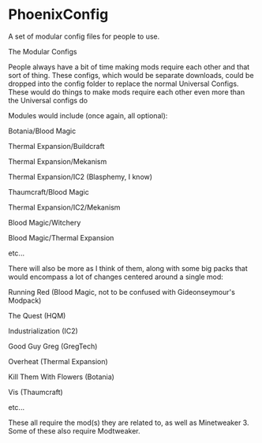 PhoenixConfig
=============

A set of modular config files for people to use.

The Modular Configs


People always have a bit of time making mods require each other and that sort of thing. These configs, which would be separate downloads, could be dropped into the config folder to replace the normal Universal Configs. These would do things to make mods require each other even more than the Universal configs do


Modules would include (once again, all optional):

Botania/Blood Magic

Thermal Expansion/Buildcraft

Thermal Expansion/Mekanism

Thermal Expansion/IC2 (Blasphemy, I know)

Thaumcraft/Blood Magic

Thermal Expansion/IC2/Mekanism

Blood Magic/Witchery

Blood Magic/Thermal Expansion

etc...



There will also be more as I think of them, along with some big packs that would encompass a lot of changes centered around a single mod:

Running Red (Blood Magic, not to be confused with Gideonseymour's Modpack)

The Quest (HQM)

Industrialization (IC2)

Good Guy Greg (GregTech)

Overheat (Thermal Expansion)

Kill Them With Flowers (Botania)

Vis (Thaumcraft)

etc...


These all require the mod(s) they are related to, as well as Minetweaker 3. Some of these also require Modtweaker.

